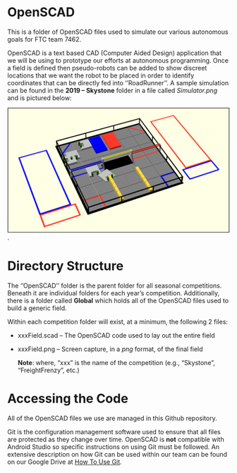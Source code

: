 # OpenSCAD
This is a folder of OpenSCAD files used to simulate our various autonomous goals for FTC team 7462.

OpenSCAD is a text based CAD (Computer Aided Design) application that we will be using to prototype our efforts at autonomous programming. Once a field is defined then pseudo-robots can be added to show discreet locations that we want the robot to be placed in order to identify coordinates that can be directly fed into ‘’RoadRunner’’.  A sample simulation can be found in the **2019 – Skystone** folder in a file called *Simulator.png* and is pictured below:

 ![](https://github.com/FIRST-4030/OpenSCAD/blob/main/2019%20-%20Skystone/Simulator.png).

# Directory Structure

The ‘’OpenSCAD’’ folder is the parent folder for all seasonal competitions. Beneath it are individual folders for each year’s competition. Additionally, there is a folder called **Global** which holds all of the OpenSCAD files used to build a generic field.

Within each competition folder will exist, at a minimum, the following 2 files:
* xxxField.scad – The OpenSCAD code used to lay out the entire field
* xxxField.png – Screen capture, in a *png* format, of the final field

	**Note**: where, “xxx” is the name of the competition (e.g., “Skystone”, “FreightFrenzy”, etc.)

# Accessing the Code

All of the OpenSCAD files we use are managed in this Github repository. 

Git is the configuration management software used to ensure that all files are protected as they change over time. OpenSCAD is **not** compatible with Android Studio so specific instructions on using Git must be followed. An extensive description on how Git can be used within our team can be found on our Google Drive at [How To Use Git]( https://drive.google.com/file/d/1Ci7hOdEGSX_p0ja9RH9DupoqMC6KAjk8/view?usp=share_link).
